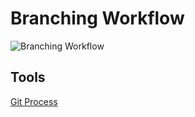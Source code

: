 # Branching Workflow

![Branching Workflow](https://www.evernote.com/shard/s145/sh/42cd5f5d-f609-41ec-b6e8-807c3c49f498/35143c32e249cb4adee2ecd67809850a/deep/0/branching.graffle.png)

## Tools
[Git Process](http://jdigger.github.io/git-process/)
